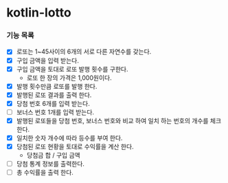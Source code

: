 # kotlin-lotto

### 기능 목록
- [x] 로또는 1~45사이의 6개의 서로 다른 자연수를 갖는다.
- [x] 구입 금액을 입력 받는다.
- [x] 구입 금액을 토대로 로또 발행 횟수를 구한다. 
  - 로또 한 장의 가격은 1,000원이다.
- [x] 발행 횟수만큼 로또를 발행 한다.
- [x] 발행된 로또 결과를 출력 한다.
- [x] 당첨 번호 6개를 입력 받는다.
- [ ] 보너스 번호 1개를 입력 받는다.
- [x] 발행된 로또들을 당첨 번호, 보너스 번호와 비교 하여 일치 하는 번호의 개수를 체크 한다.
- [x] 일치한 숫자 개수에 따라 등수를 부여 한다.
- [x] 당첨된 로또 현황을 토대로 수익률을 계산 한다.
  - 당첨금 합 / 구입 금액
- [ ] 당첨 통계 정보를 출력한다.
- [ ] 총 수익률을 출력 한다.

